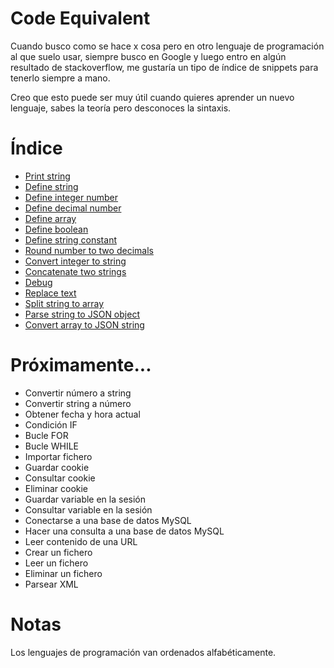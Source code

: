 # Code Equivalent

Cuando busco como se hace x cosa pero en otro lenguaje de programación al que suelo usar, siempre busco en Google y luego entro en algún resultado de stackoverflow, me gustaría un tipo de índice de snippets para tenerlo siempre a mano.

Creo que esto puede ser muy útil cuando quieres aprender un nuevo lenguaje, sabes la teoría pero desconoces la sintaxis.

# Índice

- [Print string](https://github.com/vivirenremoto/equivalent_code/blob/master/print_string.md)
- [Define string](https://github.com/vivirenremoto/equivalent_code/blob/master/define_string.md)
- [Define integer number](https://github.com/vivirenremoto/equivalent_code/blob/master/define_integer_number.md)
- [Define decimal number](https://github.com/vivirenremoto/equivalent_code/blob/master/define_decimal_number.md)
- [Define array](https://github.com/vivirenremoto/equivalent_code/blob/master/define_array.md)
- [Define boolean](https://github.com/vivirenremoto/equivalent_code/blob/master/define_boolean.md)
- [Define string constant](https://github.com/vivirenremoto/equivalent_code/blob/master/define_string_constant.md)
- [Round number to two decimals](https://github.com/vivirenremoto/equivalent_code/blob/master/round_number_two_decimals.md)
- [Convert integer to string](https://github.com/vivirenremoto/equivalent_code/blob/master/convert_integer_to_string.md)
- [Concatenate two strings](https://github.com/vivirenremoto/equivalent_code/blob/master/concatenate_two_strings.md)
- [Debug](https://github.com/vivirenremoto/equivalent_code/blob/master/debug.md)
- [Replace text](https://github.com/vivirenremoto/equivalent_code/blob/master/replace_text.md)
- [Split string to array](https://github.com/vivirenremoto/equivalent_code/blob/master/split_string_to_array.md)
- [Parse string to JSON object](https://github.com/vivirenremoto/equivalent_code/blob/master/parse_json.md)
- [Convert array to JSON string](https://github.com/vivirenremoto/equivalent_code/blob/master/convert_array_to_json_string.md)

# Próximamente...

- Convertir número a string
- Convertir string a número
- Obtener fecha y hora actual
- Condición IF
- Bucle FOR
- Bucle WHILE
- Importar fichero
- Guardar cookie
- Consultar cookie
- Eliminar cookie
- Guardar variable en la sesión
- Consultar variable en la sesión
- Conectarse a una base de datos MySQL
- Hacer una consulta a una base de datos MySQL
- Leer contenido de una URL
- Crear un fichero
- Leer un fichero
- Eliminar un fichero
- Parsear XML

# Notas

Los lenguajes de programación van ordenados alfabéticamente.
